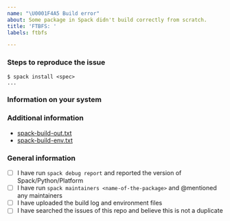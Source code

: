 ```yaml
---
name: "\U0001F4A5 Build error"
about: Some package in Spack didn't build correctly from scratch.
title: 'FTBFS: '
labels: ftbfs

---
```


<!-- Thanks for taking the time to report this build failure, i.e. a package that fails to build from scratch (FTBFS). To proceed with the report please:

1. Title the issue "FTBFS: <name-of-the-package>".
2. Provide the information required below.

We encourage you to try, as much as possible, to reduce your problem to the minimal example that still reproduces the issue. That would help us a lot in fixing it quickly and effectively! -->

### Steps to reproduce the issue

<!-- Fill in the exact spec you are trying to build and the relevant part of the error message -->
```console
$ spack install <spec>
...
```

### Information on your system

<!-- Please include the output of `spack debug report` -->

<!-- If you have any relevant configuration detail (custom `packages.yaml` or `modules.yaml`, etc.) you can add that here as well. -->

### Additional information

<!-- Please upload the following files. They should be present in the stage directory of the failing build. Also upload any config.log or similar file if one exists. -->
* [spack-build-out.txt]()
* [spack-build-env.txt]()

<!-- Some packages have maintainers who have volunteered to debug build failures. Run `spack maintainers <name-of-the-package>` and @mention them here if they exist. -->

### General information

<!-- These boxes can be checked by replacing [ ] with [x] or by clicking them after submitting the issue. -->
- [ ] I have run `spack debug report` and reported the version of Spack/Python/Platform
- [ ] I have run `spack maintainers <name-of-the-package>` and @mentioned any maintainers
- [ ] I have uploaded the build log and environment files
- [ ] I have searched the issues of this repo and believe this is not a duplicate
